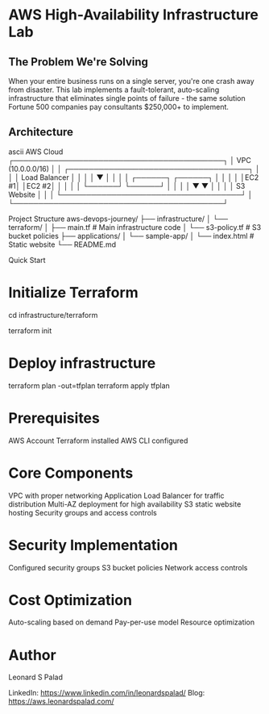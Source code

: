 # AWS High-Availability Infrastructure Lab

## The Problem We're Solving
When your entire business runs on a single server, you're one crash away from disaster. This lab implements a fault-tolerant, auto-scaling infrastructure that eliminates single points of failure - the same solution Fortune 500 companies pay consultants $250,000+ to implement.

## Architecture
ascii
                   AWS Cloud
┌──────────────────────────────────────────┐
│  VPC (10.0.0.0/16)                      │
│  ┌────────────────────────────────────┐  │
│  │            Load Balancer           │  │
│  │                 ▼                  │  │
│  │    ┌──────┐    ┌──────┐           │  │
│  │    │EC2 #1│    │EC2 #2│           │  │
│  │    └──────┘    └──────┘           │  │
│  │         ▼         ▼               │  │
│  │          S3 Website               │  │
│  └────────────────────────────────────┘  │
└──────────────────────────────────────────┘



Project Structure
aws-devops-journey/
├── infrastructure/
│   └── terraform/
│       ├── main.tf         # Main infrastructure code
│       └── s3-policy.tf    # S3 bucket policies
├── applications/
│   └── sample-app/
│       └── index.html      # Static website
└── README.md


Quick Start

# Initialize Terraform
cd infrastructure/terraform


terraform init

# Deploy infrastructure
terraform plan -out=tfplan
terraform apply tfplan


# Prerequisites 
AWS Account
Terraform installed
AWS CLI configured


# Core Components 
VPC with proper networking
Application Load Balancer for traffic distribution
Multi-AZ deployment for high availability
S3 static website hosting
Security groups and access controls


# Security Implementation 
Configured security groups
S3 bucket policies
Network access controls


# Cost Optimization 
Auto-scaling based on demand
Pay-per-use model
Resource optimization


# Author
Leonard S Palad

LinkedIn: https://www.linkedin.com/in/leonardspalad/
Blog: https://aws.leonardspalad.com/

